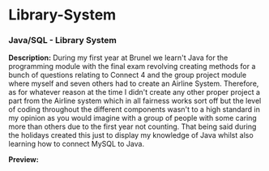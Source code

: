 # Library-System
### Java/SQL - Library System
**Description:** During my first year at Brunel we learn't Java for the programming module with the final exam revolving creating methods for a bunch of questions relating to Connect 4 and the group project module where myself and seven others had to create an Airline System. Therefore, as for whatever reason at the time I didn't create any other proper project a part from the Airline system which in all fairness works sort off but the level of coding throughout the different components wasn't to a high standard in my opinion as you would imagine with a group of people with some caring more than others due to the first year not counting. That being said during the holidays created this just to display my knowledge of Java whilst also learning how to connect MySQL to Java.    

**Preview:**

